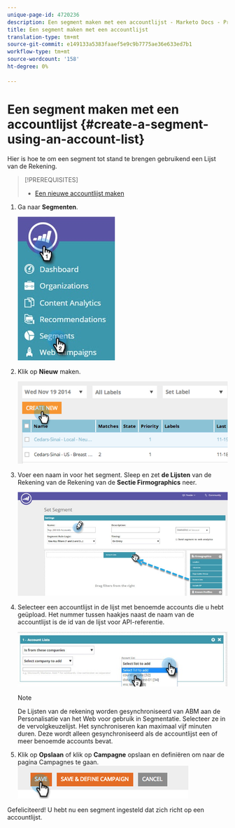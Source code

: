 ```yaml
---
unique-page-id: 4720236
description: Een segment maken met een accountlijst - Marketo Docs - Productdocumentatie
title: Een segment maken met een accountlijst
translation-type: tm+mt
source-git-commit: e149133a5383faaef5e9c9b7775ae36e633ed7b1
workflow-type: tm+mt
source-wordcount: '158'
ht-degree: 0%

---
```



# Een segment maken met een accountlijst {#create-a-segment-using-an-account-list}

Hier is hoe te om een segment tot stand te brengen gebruikend een Lijst van de Rekening.

>[!PREREQUISITES]
>
>* [Een nieuwe accountlijst maken](../../../product-docs/account-based-marketing/target/account-lists.md)

>



1. Ga naar **Segmenten**.

   ![](assets/new-dropdown-segments-hand-no-account-list.jpg)

1. Klik op **Nieuw** maken.

   ![](assets/image2014-11-19-19-3a33-3a47.png)

1. Voer een naam in voor het segment. Sleep en zet **de Lijsten** van de Rekening van de Rekening van de **Sectie Firmographics** neer.

   ![](assets/set-segment-hands.jpg)

1. Selecteer een accountlijst in de lijst met benoemde accounts die u hebt geüpload. Het nummer tussen haakjes naast de naam van de accountlijst is de id van de lijst voor API-referentie.

   ![](assets/select-list-for-segment-hands.jpg)

   >[!NOTE]
   >
   >De Lijsten van de rekening worden gesynchroniseerd van ABM aan de Personalisatie van het Web voor gebruik in Segmentatie. Selecteer ze in de vervolgkeuzelijst. Het synchroniseren kan maximaal vijf minuten duren. Deze wordt alleen gesynchroniseerd als de accountlijst een of meer benoemde accounts bevat.

1. Klik op **Opslaan** of klik op **Campagne** opslaan en definiëren om naar de pagina Campagnes te gaan.\
   ![](assets/image2014-11-19-19-3a48-3a20.png)

Gefeliciteerd! U hebt nu een segment ingesteld dat zich richt op een accountlijst.
